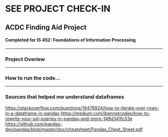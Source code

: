 # SEE PROJECT CHECK-IN


## ACDC Finding Aid Project
#### Completed for IS 452: Foundations of Information Processing
------------------------------

### Project Overiew 
--------------------


### How to run the code...
--------------------------------




### Sources that helped me understand dataframes
https://stackoverflow.com/questions/16476924/how-to-iterate-over-rows-in-a-dataframe-in-pandas 
https://medium.com/jbennetcodes/how-to-rewrite-your-sql-queries-in-pandas-and-more-149d341fc53e
https://github.com/pandas-dev/pandas/blob/master/doc/cheatsheet/Pandas_Cheat_Sheet.pdf



